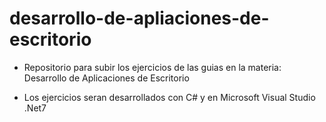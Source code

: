 # desarrollo-de-apliaciones-de-escritorio
- Repositorio para subir los ejercicios de las guias en la materia: Desarrollo de Aplicaciones de Escritorio

- Los ejercicios seran desarrollados con C# y en Microsoft Visual Studio .Net7
